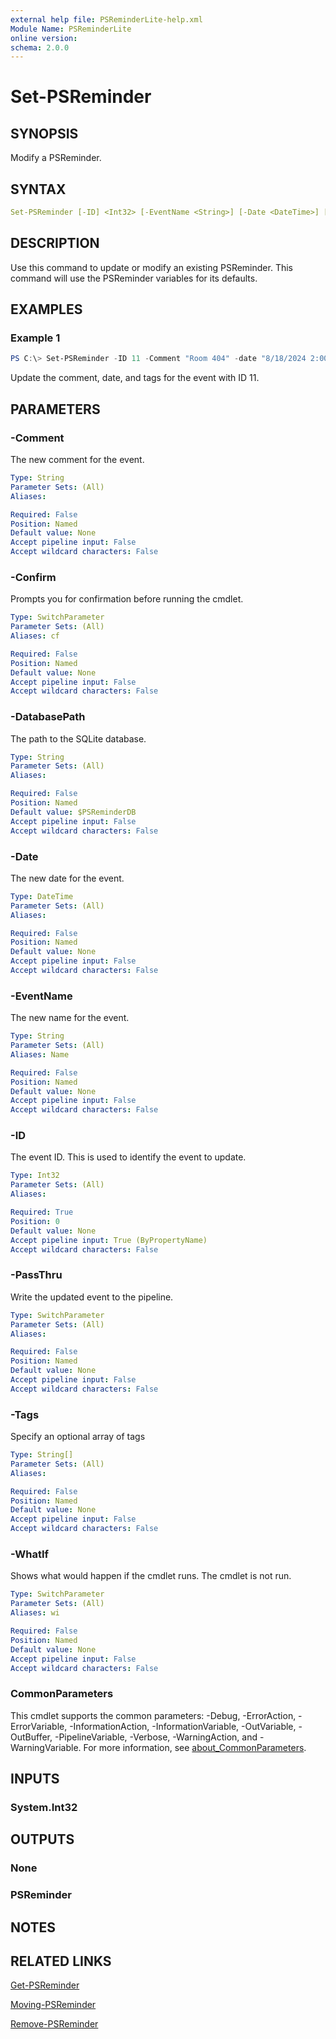 ```yaml
---
external help file: PSReminderLite-help.xml
Module Name: PSReminderLite
online version:
schema: 2.0.0
---
```


# Set-PSReminder

## SYNOPSIS

Modify a PSReminder.

## SYNTAX

```yaml
Set-PSReminder [-ID] <Int32> [-EventName <String>] [-Date <DateTime>] [-Comment <String>] [-Tags <String[]>] [-PassThru] [-DatabasePath <String>]  [-WhatIf] [-Confirm] [<CommonParameters>]
```

## DESCRIPTION

Use this command to update or modify an existing PSReminder. This command will use the PSReminder variables for its defaults.

## EXAMPLES

### Example 1

```powershell
PS C:\> Set-PSReminder -ID 11 -Comment "Room 404" -date "8/18/2024 2:00PM" -tags "Work"
```

Update the comment, date, and tags for the event with ID 11.

## PARAMETERS

### -Comment

The new comment for the event.

```yaml
Type: String
Parameter Sets: (All)
Aliases:

Required: False
Position: Named
Default value: None
Accept pipeline input: False
Accept wildcard characters: False
```

### -Confirm

Prompts you for confirmation before running the cmdlet.

```yaml
Type: SwitchParameter
Parameter Sets: (All)
Aliases: cf

Required: False
Position: Named
Default value: None
Accept pipeline input: False
Accept wildcard characters: False
```

### -DatabasePath

The path to the SQLite database.

```yaml
Type: String
Parameter Sets: (All)
Aliases:

Required: False
Position: Named
Default value: $PSReminderDB
Accept pipeline input: False
Accept wildcard characters: False
```

### -Date

The new date for the event.

```yaml
Type: DateTime
Parameter Sets: (All)
Aliases:

Required: False
Position: Named
Default value: None
Accept pipeline input: False
Accept wildcard characters: False
```

### -EventName

The new name for the event.

```yaml
Type: String
Parameter Sets: (All)
Aliases: Name

Required: False
Position: Named
Default value: None
Accept pipeline input: False
Accept wildcard characters: False
```

### -ID

The event ID. This is used to identify the event to update.

```yaml
Type: Int32
Parameter Sets: (All)
Aliases:

Required: True
Position: 0
Default value: None
Accept pipeline input: True (ByPropertyName)
Accept wildcard characters: False
```

### -PassThru

Write the updated event to the pipeline.

```yaml
Type: SwitchParameter
Parameter Sets: (All)
Aliases:

Required: False
Position: Named
Default value: None
Accept pipeline input: False
Accept wildcard characters: False
```

### -Tags
Specify an optional array of tags

```yaml
Type: String[]
Parameter Sets: (All)
Aliases:

Required: False
Position: Named
Default value: None
Accept pipeline input: False
Accept wildcard characters: False
```

### -WhatIf

Shows what would happen if the cmdlet runs.
The cmdlet is not run.

```yaml
Type: SwitchParameter
Parameter Sets: (All)
Aliases: wi

Required: False
Position: Named
Default value: None
Accept pipeline input: False
Accept wildcard characters: False
```

### CommonParameters

This cmdlet supports the common parameters: -Debug, -ErrorAction, -ErrorVariable, -InformationAction, -InformationVariable, -OutVariable, -OutBuffer, -PipelineVariable, -Verbose, -WarningAction, and -WarningVariable. For more information, see [about_CommonParameters](http://go.microsoft.com/fwlink/?LinkID=113216).

## INPUTS

### System.Int32

## OUTPUTS

### None

### PSReminder

## NOTES

## RELATED LINKS

[Get-PSReminder](Get-PSReminder.md)

[Moving-PSReminder](Move-PSReminder.md)

[Remove-PSReminder](Remove-PSReminder.md)
